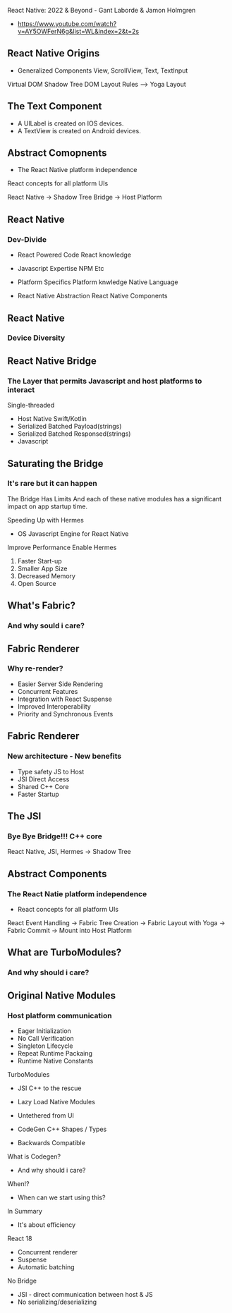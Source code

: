 React Native: 2022 & Beyond - Gant Laborde & Jamon Holmgren
- https://www.youtube.com/watch?v=AY5OWFerN6g&list=WL&index=2&t=2s

## React Native Origins
- Generalized Components
View, ScrollView, Text, TextInput

Virtual DOM 			Shadow Tree
DOM Layout Rules --> 	Yoga Layout

## The Text Component
- A UILabel is created on IOS devices.
- A TextView is created on Android devices.

## Abstract Comopnents
- The React Native platform independence

React concepts for all platform UIs

React Native -> Shadow Tree Bridge -> Host Platform

## React Native 
### Dev-Divide

- React Powered Code
React knowledge

- Javascript Expertise
NPM Etc

- Platform Specifics
Platform knwledge Native Language

- React Native Abstraction
React Native Components

## React Native
### Device Diversity


## React Native Bridge
###  The Layer that permits Javascript and host platforms to interact

Single-threaded
- Host Native Swift/Kotlin
- Serialized Batched Payload(strings)
- Serialized Batched Responsed(strings)
- Javascript

## Saturating the Bridge
### It's rare but it can happen

The Bridge Has Limits
And each of these native modules has a significant impact on app startup time.

Speeding Up with Hermes
- OS Javascript Engine for React Native

Improve Performance
Enable Hermes

1. Faster Start-up
2. Smaller App Size
3. Decreased Memory
4. Open Source

## What's Fabric?
### And why sould i care?

## Fabric Renderer
### Why re-render?

- Easier Server Side Rendering
- Concurrent Features
- Integration with React Suspense
- Improved Interoperability
- Priority and Synchronous Events

## Fabric Renderer
### New architecture - New benefits

- Type safety JS to Host
- JSI Direct Access
- Shared C++ Core
- Faster Startup

## The JSI
### Bye Bye Bridge!!! C++ core

React Native, JSI, Hermes -> Shadow Tree

## Abstract Components
### The React Natie platform independence

- React concepts for all platform UIs

React Event Handling -> Fabric Tree Creation -> Fabric Layout with Yoga -> Fabric Commit -> Mount into Host Platform

## What are TurboModules?
### And why should i care?

## Original Native Modules
### Host platform communication

- Eager Initialization
- No Call Verification
- Singleton Lifecycle
- Repeat Runtime Packaing
- Runtime Native Constants

TurboModules
- JSI C++ to the rescue

- Lazy Load Native Modules
- Untethered from UI
- CodeGen C++ Shapes / Types
- Backwards Compatible

What is Codegen?
- And why should i care?

When!?
- When can we start using this?

In Summary
- It's about efficiency

React 18 
- Concurrent renderer
- Suspense
- Automatic batching

No Bridge
- JSI - direct communication between host & JS
- No serializing/deserializing

